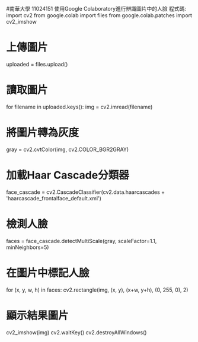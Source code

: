 #南華大學 11024151
使用Google Colaboratory進行辨識圖片中的人臉
程式碼:
import cv2
from google.colab import files
from google.colab.patches import cv2_imshow

# 上傳圖片
uploaded = files.upload()

# 讀取圖片
for filename in uploaded.keys():
    img = cv2.imread(filename)

# 將圖片轉為灰度
gray = cv2.cvtColor(img, cv2.COLOR_BGR2GRAY)

# 加載Haar Cascade分類器
face_cascade = cv2.CascadeClassifier(cv2.data.haarcascades + 'haarcascade_frontalface_default.xml')

# 檢測人臉
faces = face_cascade.detectMultiScale(gray, scaleFactor=1.1, minNeighbors=5)

# 在圖片中標記人臉
for (x, y, w, h) in faces:
    cv2.rectangle(img, (x, y), (x+w, y+h), (0, 255, 0), 2)

# 顯示結果圖片
cv2_imshow(img)
cv2.waitKey()
cv2.destroyAllWindows()
